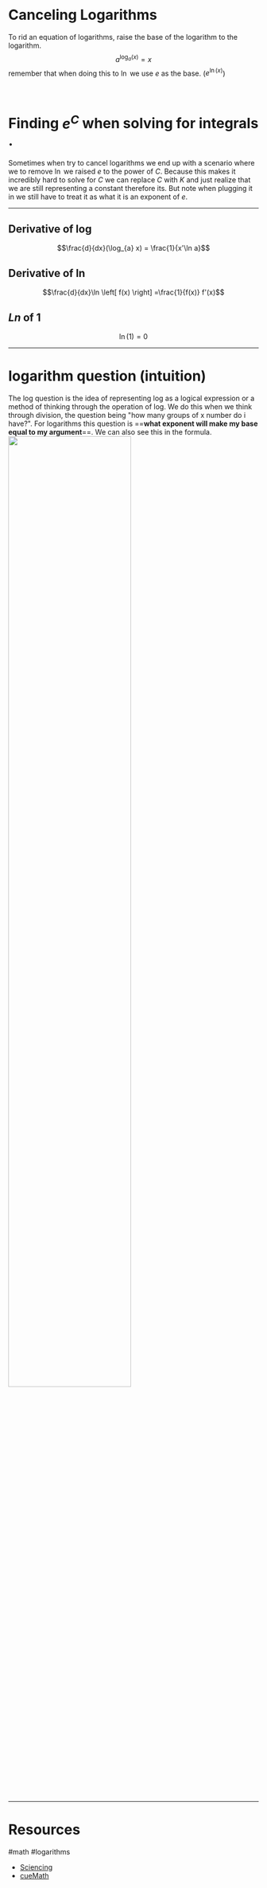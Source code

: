 
&emsp;

# Canceling Logarithms  
To rid an equation of logarithms, raise the base of the logarithm to the logarithm. 
$$a^{\log_{a}(x)}=x$$
remember that when doing this to $\ln$ we use $e$ as the base. ($e^{\ln(x)}$)


&emsp;

# Finding $e^C$ when solving for integrals .
Sometimes when try to cancel logarithms we end up with a scenario where we to remove $\ln$ we raised $e$ to the power of $C$. Because this makes it incredibly hard to solve for $C$ we can replace $C$ with $K$ and just realize that we are still representing a constant therefore its. But note when plugging it in we still have to treat it as what it is an exponent of $e$.




---

## Derivative of log
$$\frac{d}{dx}(\log_{a} x) = \frac{1}{x'\ln a}$$

## Derivative of $\ln$
$$\frac{d}{dx}\ln \left[ f(x) \right] =\frac{1}{f(x)} f'(x)$$
## $Ln$ of 1
$$\ln(1)=0$$


---
# logarithm question (intuition)
The log question is the idea of representing log as a logical expression or a method of thinking through the operation of log. We do this when we think through division, the question being "how many groups of x number do i have?". For logarithms this question is ==**what exponent will make my base equal to my argument**==. We can also see this in the formula.
<img src = "https://i.imgur.com/TxNp3hn.png" width  =70%>



---
# Resources

#math #logarithms  

- [Sciencing](https://sciencing.com/rid-logarithms-8659083.html)
-  [cueMath](https://www.cuemath.com/calculus/derivative-of-log-x/)